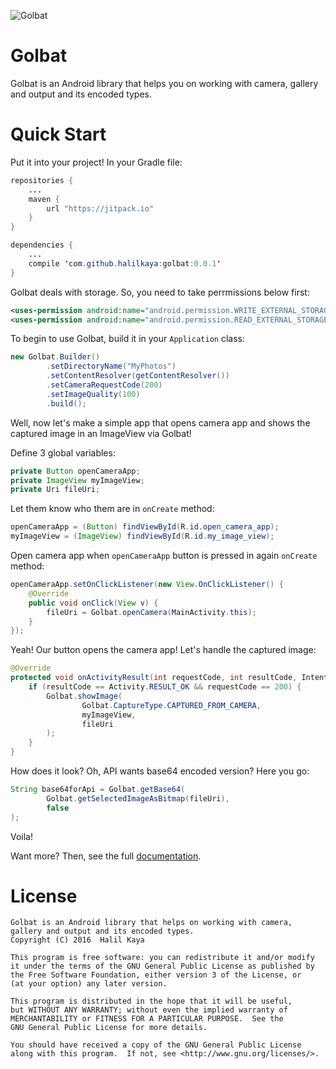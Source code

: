 ![Golbat](http://i.imgur.com/D92jDFf.png)
# Golbat
Golbat is an Android library that helps you on working with camera, gallery and output and its encoded types.

# Quick Start
Put it into your project! In your Gradle file:
```java
repositories {
    ...
    maven {
        url "https://jitpack.io"
    }
}

dependencies {
    ...
    compile 'com.github.halilkaya:golbat:0.0.1'
}
```

Golbat deals with storage. So, you need to take perrmissions below first:
```xml
<uses-permission android:name="android.permission.WRITE_EXTERNAL_STORAGE"/>
<uses-permission android:name="android.permission.READ_EXTERNAL_STORAGE"/>
```

To begin to use Golbat, build it in your `Application` class:
```java
new Golbat.Builder()
        .setDirectoryName("MyPhotos")
        .setContentResolver(getContentResolver())
        .setCameraRequestCode(200)
        .setImageQuality(100)
        .build();
```

Well, now let's make a simple app that opens camera app and shows the captured image in an ImageView via Golbat!

Define 3 global variables:
```java
private Button openCameraApp;
private ImageView myImageView;
private Uri fileUri;
```

Let them know who them are in `onCreate` method:
```java
openCameraApp = (Button) findViewById(R.id.open_camera_app);
myImageView = (ImageView) findViewById(R.id.my_image_view);
```

Open camera app when `openCameraApp` button is pressed in again `onCreate` method:
```java
openCameraApp.setOnClickListener(new View.OnClickListener() {
    @Override
    public void onClick(View v) {
        fileUri = Golbat.openCamera(MainActivity.this);
    }
});
```

Yeah! Our button opens the camera app! Let's handle the captured image:
```java
@Override
protected void onActivityResult(int requestCode, int resultCode, Intent data) {
    if (resultCode == Activity.RESULT_OK && requestCode == 200) {
        Golbat.showImage(
                Golbat.CaptureType.CAPTURED_FROM_CAMERA,
                myImageView,
                fileUri
        );
    }
}
```

How does it look? Oh, API wants base64 encoded version? Here you go:
```java
String base64forApi = Golbat.getBase64(
        Golbat.getSelectedImageAsBitmap(fileUri),
        false
);
```

Voila!

Want more? Then, see the full [documentation](https://github.com/halilkaya/golbat/wiki/Documentation).


# License
```
Golbat is an Android library that helps on working with camera,
gallery and output and its encoded types.
Copyright (C) 2016  Halil Kaya

This program is free software: you can redistribute it and/or modify
it under the terms of the GNU General Public License as published by
the Free Software Foundation, either version 3 of the License, or
(at your option) any later version.

This program is distributed in the hope that it will be useful,
but WITHOUT ANY WARRANTY; without even the implied warranty of
MERCHANTABILITY or FITNESS FOR A PARTICULAR PURPOSE.  See the
GNU General Public License for more details.

You should have received a copy of the GNU General Public License
along with this program.  If not, see <http://www.gnu.org/licenses/>.
```
